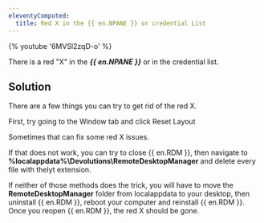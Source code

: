 ```yaml
---
eleventyComputed:
  title: Red X in the {{ en.NPANE }} or credential List
---
```

{% youtube '6MVSl2zqD-o' %}  

There is a red "X" in the ***{{ en.NPANE }}*** or in the credential list.
## Solution
There are a few things you can try to get rid of the red X.  

First, try going to the Window tab and click Reset Layout  

Sometimes that can fix some red X issues.  

If that does not work, you can try to close {{ en.RDM }}, then navigate to **%localappdata%\Devolutions\RemoteDesktopManager** and delete every file with thelyt extension.  

If neither of those methods does the trick, you will have to move the **RemoteDesktopManager** folder from localappdata to your desktop, then uninstall {{ en.RDM }}, reboot your computer and reinstall {{ en.RDM }}. Once you reopen {{ en.RDM }}, the red X should be gone.
